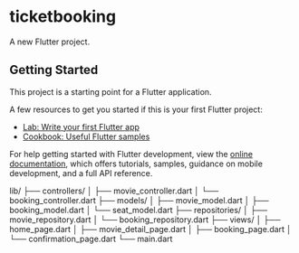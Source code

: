 # ticketbooking

A new Flutter project.

## Getting Started

This project is a starting point for a Flutter application.

A few resources to get you started if this is your first Flutter project:

- [Lab: Write your first Flutter app](https://docs.flutter.dev/get-started/codelab)
- [Cookbook: Useful Flutter samples](https://docs.flutter.dev/cookbook)

For help getting started with Flutter development, view the
[online documentation](https://docs.flutter.dev/), which offers tutorials,
samples, guidance on mobile development, and a full API reference.


lib/
├── controllers/
│   ├── movie_controller.dart
│   └── booking_controller.dart
├── models/
│   ├── movie_model.dart
│   ├── booking_model.dart
│   └── seat_model.dart
├── repositories/
│   ├── movie_repository.dart
│   └── booking_repository.dart
├── views/
│   ├── home_page.dart
│   ├── movie_detail_page.dart
│   ├── booking_page.dart
│   └── confirmation_page.dart
└── main.dart
